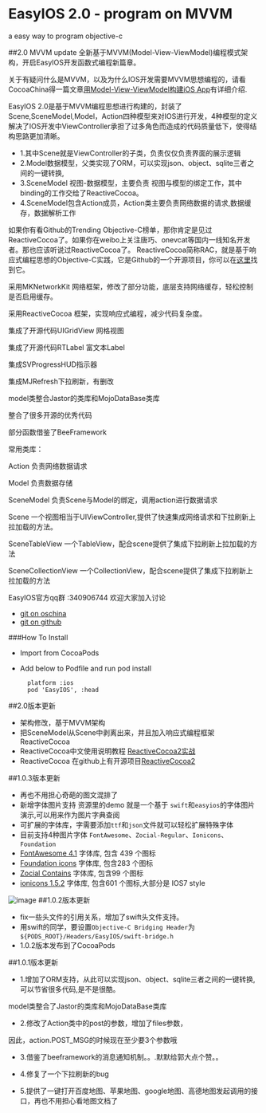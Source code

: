 EasyIOS 2.0 - program on MVVM
=======

a easy way to program objective-c 

##2.0 MVVM update
全新基于MVVM(Model-View-ViewModel)编程模式架构，开启EasyIOS开发函数式编程新篇章。

关于有疑问什么是MVVM，以及为什么IOS开发需要MVVM思想编程的，请看CocoaChina得一篇文章[用Model-View-ViewModel构建iOS App](http://my.oschina.net/EasyIOS/blog/294176)有详细介绍.

EasyIOS 2.0是基于MVVM编程思想进行构建的，封装了Scene,SceneModel,Model，Action四种模型来对IOS进行开发，4种模型的定义解决了IOS开发中ViewController承担了过多角色而造成的代码质量低下，使得结构思路更加清晰。

* 1.其中Scene就是ViewController的子类，负责仅仅负责界面的展示逻辑
* 2.Model数据模型，父类实现了ORM，可以实现json、object、sqlite三者之间的一键转换,
* 3.SceneModel 视图-数据模型，主要负责 视图与模型的绑定工作，其中binding的工作交给了ReactiveCocoa。
* 4.SceneModel包含Action成员，Action类主要负责网络数据的请求,数据缓存，数据解析工作

如果你有看Github的Trending Objective-C榜单，那你肯定是见过ReactiveCocoa了。如果你在weibo上关注唐巧、onevcat等国内一线知名开发者。那也应该听说过ReactiveCocoa了。 
ReactiveCocoa简称RAC，就是基于响应式编程思想的Objective-C实践，它是Github的一个开源项目，你可以在[这里](https://github.com/ReactiveCocoa/ReactiveCocoa)找到它。


采用MKNetworkKit 网络框架，修改了部分功能，底层支持网络缓存，轻松控制是否启用缓存。

采用ReactiveCocoa 框架，实现响应式编程，减少代码复杂度。

集成了开源代码UIGridView 网格视图

集成了开源代码RTLabel 富文本Label

集成SVProgressHUD指示器

集成MJRefresh下拉刷新，有删改

model类整合Jastor的类库和MojoDataBase类库

整合了很多开源的优秀代码

部分函数借鉴了BeeFramework

常用类库：

Action 负责网络数据请求

Model 负责数据存储

SceneModel 负责Scene与Model的绑定，调用action进行数据请求

Scene 一个视图相当于UIViewController,提供了快速集成网络请求和下拉刷新上拉加载的方法。

SceneTableView  一个TableView，配合scene提供了集成下拉刷新上拉加载的方法

SceneCollectionView 一个CollectionView，配合scene提供了集成下拉刷新上拉加载的方法

EasyIOS官方qq群 :340906744 欢迎大家加入讨论

* [git on oschina ](http://git.oschina.net/zhuchaowe/EasyIOS)
* [git on github ](https://github.com/zhuchaowe/EasyIOS)

###How To Install
* Import from CocoaPods 
* Add below to Podfile and run pod install

    	platform :ios
    	pod 'EasyIOS', :head

##2.0版本更新

* 架构修改，基于MVVM架构
* 把SceneModel从Scene中剥离出来，并且加入响应式编程框架ReactiveCocoa
* ReactiveCocoa中文使用说明教程 [ReactiveCocoa2实战](http://my.oschina.net/EasyIOS/blog/294178)
* ReactiveCocoa 在github上有开源项目[ReactiveCocoa2](https://github.com/ReactiveCocoa/ReactiveCocoa)

##1.0.3版本更新

*  再也不用担心奇葩的图文混排了
*  新增字体图片支持 资源里的demo 就是一个基于 `swift`和`easyios`的字体图片演示,可以用来作为图片字典查阅
*  可扩展的字体库，字需要添加`ttf`和`json`文件就可以轻松扩展特殊字体
*  目前支持4种图片字体 `FontAwesome`、`Zocial-Regular`、`Ionicons`、`Foundation`
*  [FontAwesome 4.1](http://fortawesome.github.io/Font-Awesome/) 字体库, 包含 439 个图标
*  [Foundation icons](http://zurb.com/playground/foundation-icon-fonts-3) 字体库, 包含283 个图标
*  [Zocial Contains](http://zocial.smcllns.com/) 字体库, 包含99 个图标
*  [ionicons 1.5.2](http://ionicons.com/) 字体库, 包含601 个图标,大部分是 IOS7 style

![image](http://08dream-08dream.stor.sinaapp.com/1000035355488spec47.gif)
##1.0.2版本更新

*  fix一些头文件的引用关系，增加了swift头文件支持。
*  用swift的同学，要设置`Objective-C Bridging Header`为`${PODS_ROOT}/Headers/EasyIOS/swift-bridge.h`
*  1.0.2版本发布到了CocoaPods

##1.0.1版本更新
* 1.增加了ORM支持，从此可以实现json、object、sqlite三者之间的一键转换,可以节省很多代码,是不是很酷。
		
model类整合了Jastor的类库和MojoDataBase类库

* 2.修改了Action类中的post的参数，增加了files参数，

因此，action.POST_MSG的时候现在至少要3个参数哦

* 3.借鉴了beeframework的消息通知机制。。.默默给郭大点个赞。。

* 4.修复了一个下拉刷新的bug

* 5.提供了一键打开百度地图、苹果地图、google地图、高德地图发起调用的接口，再也不用担心看地图文档了




